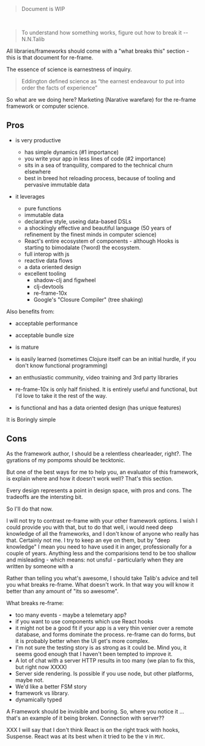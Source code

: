 > Document is WIP 
<br>

> To understand how something works, figure out how to break it
>   -- N.N.Talib

All libraries/frameworks should come with a "what breaks this" section - this is that document for re-frame. 

The essence of science is earnestness of inquiry. 

> Eddington defined science as “the earnest endeavour to put into order the facts of experience” 

So what are we doing here?  Marketing (Narative warefare) for the re-frame framework or computer science. 

## Pros

  - is very productive 
    - has simple dynamics  (#1 importance)
    - you write your app in less lines of code (#2 importance)
    - sits in a sea of tranquility, compared to the technical churn elsewhere
    - best in breed hot reloading process, because of tooling and pervasive immutable data

  - it leverages 
    - pure functions
    - immutable data 
    - declarative style, useing data-based DSLs
    - a shockingly effective and beautiful language (50 years of refinement by the finest minds in computer science) 
    - React's entire ecosystem of components - although Hooks is starting to bimodalate (?word) the ecosystem.
    - full interop with js
    - reactive data flows
    - a data oriented design 
    - excellent tooling
       - shadow-clj and figwheel 
       - clj-devtools
       - re-frame-10x
       - Google's "Closure Compiler" (tree shaking) 

  Also benefits from:

  - acceptable performance
  - acceptable bundle size
  - is mature
  - is easily learned (sometimes Clojure itself can be an initial hurdle, if you don't know functional programming)
  - an enthusiastic community, video training and 3rd party libraries
  

  - re-frame-10x is only half finished. It is entirely useful and functional, but I'd love to take it the rest of the way. 
  - is functional and has a data oriented design  (has unique features)

It is Boringly simple



## Cons 


As the framework author, I should be a relentless chearleader, right?. The gyrations of my pompoms should be tecktonic.

But one of the best ways for me to help you, an evaluator of this framework, is explain where and how it doesn't work well? That's this section. 

Every design represents a point in design space, with pros and cons. The tradeoffs are the intersting bit.

So I'll do that now. 


I will not try to contrast re-frame with your other framework options. I wish I could provide you with
that, but to do that well, i would need deep knowledge of all the frameworks, and I don't know of
anyone who really has that. Certainly not me. I try to keep an eye on them, but by "deep knowledge"
I mean you need to have used it in anger, professionally for a couple of years. Anything less and 
the comparisions tend to be too shallow and misleading - which means: not unsful - particularly when they
are written by someone with a 



Rather than telling you what's awesome, I should take Talib's advice and tell you what breaks re-frame. What doesn't work. In that way you will know it better than any amount of "its so awesome". 

What breaks re-frame:

  - too many events - maybe a telemetary app?
  - if you want to use components which use React hooks
  - it might not be a good fit if your app is a very thin venier over a remote database, and forms dominate the process.  re-frame can do forms, but it is probably better when the UI get's more complex. 
  - I'm not sure the testing story is as strong as it could be. Mind you, it seems good enough that I haven't been tempted to improve it. 
  - A lot of chat with a server HTTP results in too many (we plan to fix this, but right now XXXX)
  - Server side rendering. Is possible if you use node, but other platforms, maybe not. 
  - We'd like a better FSM story 
  - framework vs library. 
  - dynamically typed



A Framework should be invisible and boring. So, where you notice it ... that's an example of it being broken.  Connection with server?? 


XXX I will say that I don't think React is on the right track with hooks, Suspense. React was at its best when it tried to be the `V` in `MVC`. 